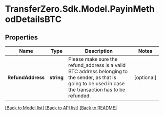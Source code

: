 
# TransferZero.Sdk.Model.PayinMethodDetailsBTC

## Properties

Name | Type | Description | Notes
------------ | ------------- | ------------- | -------------
**RefundAddress** | **string** | Please make sure the refund_address is a valid BTC address belonging to the sender, as that is going to be used in case the transaction has to be refunded. | [optional] 

[[Back to Model list]](../README.md#documentation-for-models)
[[Back to API list]](../README.md#documentation-for-api-endpoints)
[[Back to README]](../README.md)

